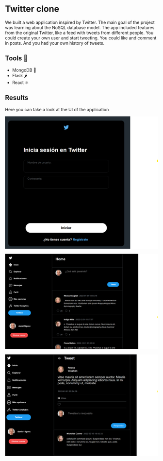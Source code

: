 # Twitter clone

We built a web application inspired by Twitter. The main goal of the project was learning about the NoSQL database model.
The app included features from the original Twitter, like a feed with tweets from different people. You could create your own
user and start tweeting. You could like and comment in posts. And you had your own history of tweets.

## Tools 🔧

- MongoDB 🍃
- Flask 🌶️
- React ⚛️

## Results

Here you can take a look at the UI of the application

![Login](https://github.com/Daniel14gonc/Proyecto1_BD2_API/blob/main/login.png)

![Feed](https://github.com/Daniel14gonc/Proyecto1_BD2_API/blob/main/feed.png)

![Comments](https://github.com/Daniel14gonc/Proyecto1_BD2_API/blob/main/comments.png)
